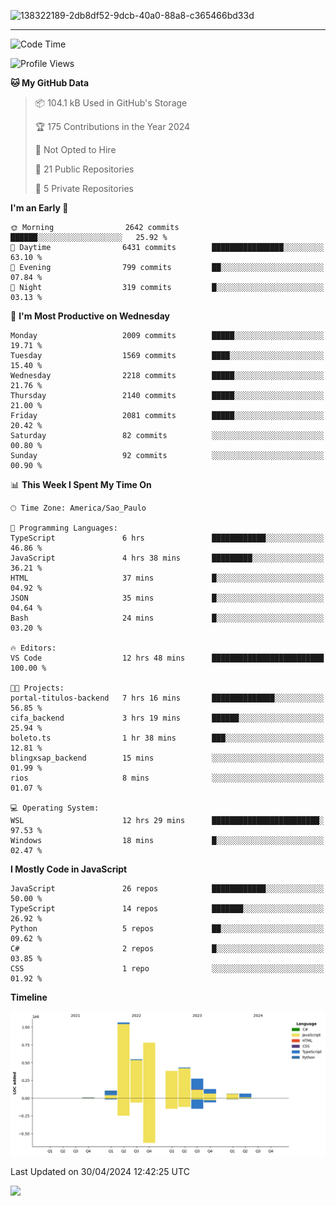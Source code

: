 
![138322189-2db8df52-9dcb-40a0-88a8-c365466bd33d](https://user-images.githubusercontent.com/89656623/214648213-d698ffe7-0c15-4728-8ac0-3e241011cc78.gif)

---

<!--START_SECTION:waka-->
![Code Time](http://img.shields.io/badge/Code%20Time-76%20hrs%209%20mins-blue)

![Profile Views](http://img.shields.io/badge/Profile%20Views-7-blue)

**🐱 My GitHub Data** 

> 📦 104.1 kB Used in GitHub's Storage 
 > 
> 🏆 175 Contributions in the Year 2024
 > 
> 🚫 Not Opted to Hire
 > 
> 📜 21 Public Repositories 
 > 
> 🔑 5 Private Repositories 
 > 
**I'm an Early 🐤** 

```text
🌞 Morning                2642 commits        ██████░░░░░░░░░░░░░░░░░░░   25.92 % 
🌆 Daytime                6431 commits        ████████████████░░░░░░░░░   63.10 % 
🌃 Evening                799 commits         ██░░░░░░░░░░░░░░░░░░░░░░░   07.84 % 
🌙 Night                  319 commits         █░░░░░░░░░░░░░░░░░░░░░░░░   03.13 % 
```
📅 **I'm Most Productive on Wednesday** 

```text
Monday                   2009 commits        █████░░░░░░░░░░░░░░░░░░░░   19.71 % 
Tuesday                  1569 commits        ████░░░░░░░░░░░░░░░░░░░░░   15.40 % 
Wednesday                2218 commits        █████░░░░░░░░░░░░░░░░░░░░   21.76 % 
Thursday                 2140 commits        █████░░░░░░░░░░░░░░░░░░░░   21.00 % 
Friday                   2081 commits        █████░░░░░░░░░░░░░░░░░░░░   20.42 % 
Saturday                 82 commits          ░░░░░░░░░░░░░░░░░░░░░░░░░   00.80 % 
Sunday                   92 commits          ░░░░░░░░░░░░░░░░░░░░░░░░░   00.90 % 
```


📊 **This Week I Spent My Time On** 

```text
🕑︎ Time Zone: America/Sao_Paulo

💬 Programming Languages: 
TypeScript               6 hrs               ████████████░░░░░░░░░░░░░   46.86 % 
JavaScript               4 hrs 38 mins       █████████░░░░░░░░░░░░░░░░   36.21 % 
HTML                     37 mins             █░░░░░░░░░░░░░░░░░░░░░░░░   04.92 % 
JSON                     35 mins             █░░░░░░░░░░░░░░░░░░░░░░░░   04.64 % 
Bash                     24 mins             █░░░░░░░░░░░░░░░░░░░░░░░░   03.20 % 

🔥 Editors: 
VS Code                  12 hrs 48 mins      █████████████████████████   100.00 % 

🐱‍💻 Projects: 
portal-titulos-backend   7 hrs 16 mins       ██████████████░░░░░░░░░░░   56.85 % 
cifa_backend             3 hrs 19 mins       ██████░░░░░░░░░░░░░░░░░░░   25.94 % 
boleto.ts                1 hr 38 mins        ███░░░░░░░░░░░░░░░░░░░░░░   12.81 % 
blingxsap_backend        15 mins             ░░░░░░░░░░░░░░░░░░░░░░░░░   01.99 % 
rios                     8 mins              ░░░░░░░░░░░░░░░░░░░░░░░░░   01.07 % 

💻 Operating System: 
WSL                      12 hrs 29 mins      ████████████████████████░   97.53 % 
Windows                  18 mins             █░░░░░░░░░░░░░░░░░░░░░░░░   02.47 % 
```

**I Mostly Code in JavaScript** 

```text
JavaScript               26 repos            ████████████░░░░░░░░░░░░░   50.00 % 
TypeScript               14 repos            ███████░░░░░░░░░░░░░░░░░░   26.92 % 
Python                   5 repos             ██░░░░░░░░░░░░░░░░░░░░░░░   09.62 % 
C#                       2 repos             █░░░░░░░░░░░░░░░░░░░░░░░░   03.85 % 
CSS                      1 repo              ░░░░░░░░░░░░░░░░░░░░░░░░░   01.92 % 
```



**Timeline**

![Lines of Code chart](https://raw.githubusercontent.com/NatanB4/NatanB4/main/assets/bar_graph.png)


 Last Updated on 30/04/2024 12:42:25 UTC
<!--END_SECTION:waka-->
    
  <a href="mailto:natanbarbosa027@gmail.com"><img src="https://img.shields.io/badge/Gmail-D14836?style=for-the-badge&logo=gmail&logoColor=white" target="_blank"></a>

